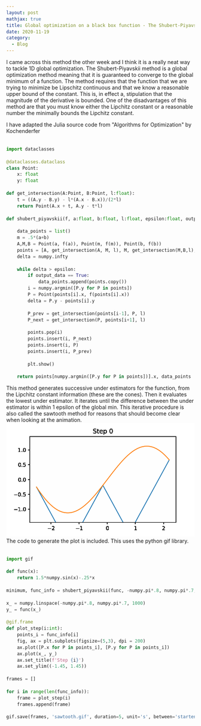 ```yaml
---
layout: post
mathjax: true
title: Global optimization on a black box function - The Shubert-Piyavskii Method 
date: 2020-11-19
category:
  - Blog
---
```


I came across this method the other week and I think it is a really neat way to tackle 1D global optimization. The Shubert-Piyavskii method is a global optimization method meaning that it is guaranteed to converge to the global minimum of a function. The method requires that the function that we are trying to minimize be Lipschitz continuous and that we know a reasonable upper bound of the constant. This is, in effect a, stipulation that the magnitude of the derivative is bounded. One of the disadvantages of this method are that you must know either the Lipchitz constant or a reasonable number the minimally bounds the Lipchitz constant.


I have adapted the Julia source code from "Algorithms for Optimization" by Kochenderfer

```python

import dataclasses

@dataclasses.dataclass
class Point:
    x: float
    y: float

def get_intersection(A:Point, B:Point, l:float):
    t = ((A.y - B.y) - l*(A.x - B.x))/(2*l)
    return Point(A.x + t, A.y - t*l)

def shubert_piyavskii(f, a:float, b:float, l:float, epsilon:float, output_data = False):

    data_points = list()
    m = .5*(a+b)
    A,M,B = Point(a, f(a)), Point(m, f(m)), Point(b, f(b))
    points = [A, get_intersection(A, M, l), M, get_intersection(M,B,l), B]
    delta = numpy.infty

    while delta > epsilon:
        if output_data == True:
            data_points.append(points.copy())
        i = numpy.argmin([P.y for P in points])
        P = Point(points[i].x, f(points[i].x))
        delta = P.y - points[i].y

        P_prev = get_intersection(points[i-1], P, l)
        P_next = get_intersection(P, points[i+1], l)

        points.pop(i)
        points.insert(i, P_next)
        points.insert(i, P)
        points.insert(i, P_prev)

        plt.show()

    return points[numpy.argmin([P.y for P in points])].x, data_points

```
This method generates successive under estimators for the function, from the Lipchitz constant information (these are the cones). Then it evaluates the lowest under estimator. It iterates until the difference between the under estimator is within 1 epsilon of the global min. This iterative procedure is also called the sawtooth method for reasons that should become clear when looking at the animation.
![](/assets/imgs/sawtooth.gif)
The code to generate the plot is included. This uses the python gif library.

```python

import gif

def func(x):
    return 1.5*numpy.sin(x)-.25*x

minimum, func_info = shubert_piyavskii(func, -numpy.pi*.8, numpy.pi*.7, 1.75, .05, True)

x_ = numpy.linspace(-numpy.pi*.8, numpy.pi*.7, 1000)
y_ = func(x_)

@gif.frame
def plot_step(i:int):
    points_i = func_info[i]
    fig, ax = plt.subplots(figsize=(5,3), dpi = 200)
    ax.plot([P.x for P in points_i], [P.y for P in points_i])
    ax.plot(x_, y_)
    ax.set_title(f'Step {i}')
    ax.set_ylim((-1.45, 1.45))

frames = []

for i in range(len(func_info)):
    frame = plot_step(i)
    frames.append(frame)

gif.save(frames, 'sawtooth.gif', duration=5, unit='s', between='startend')

```
